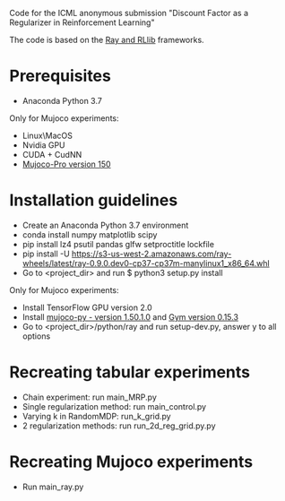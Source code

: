 

Code for the ICML anonymous submission "Discount Factor as a Regularizer in Reinforcement Learning"

The code is based on the [Ray and RLlib](https://github.com/ray-project/ray) frameworks.

# Prerequisites 
* Anaconda Python 3.7

Only for Mujoco experiments:
* Linux\MacOS
* Nvidia GPU
* CUDA + CudNN
* [Mujoco-Pro version 150](http://mujoco.org/) 


# Installation guidelines
* Create an Anaconda Python 3.7 environment
* conda install numpy matplotlib scipy
*  pip install lz4 psutil pandas glfw setproctitle lockfile 
*  pip install -U https://s3-us-west-2.amazonaws.com/ray-wheels/latest/ray-0.9.0.dev0-cp37-cp37m-manylinux1_x86_64.whl
* Go to <project_dir>  and run $ python3 setup.py install


Only for Mujoco experiments:
* Install TensorFlow GPU version 2.0
* Install  [mujoco-py - version 1.50.1.0](https://github.com/openai/mujoco-py/edit/master/README.md) and [Gym version 0.15.3](https://github.com/openai/gym)
 * Go to <project_dir>/python/ray  and run setup-dev.py, answer y to all options



#  Recreating tabular experiments
* Chain experiment: run main_MRP.py 
* Single regularization method: run main_control.py
* Varying k in RandomMDP: run_k_grid.py
* 2 regularization methods:  run run_2d_reg_grid.py.py


#  Recreating Mujoco experiments 
* Run main_ray.py